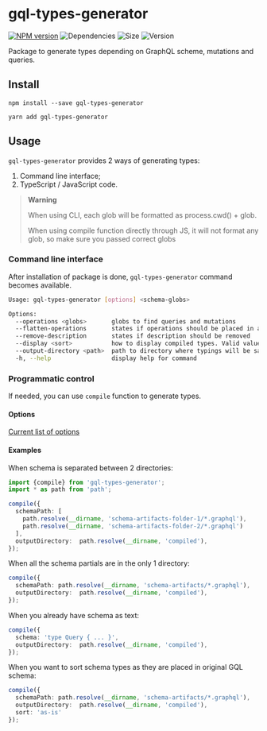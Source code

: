 gql-types-generator
===

[![NPM version][npm-image]][npm-url]
![Dependencies][deps-image]
![Size][size-image]
![Version][version-image]

[deps-image]: https://img.shields.io/david/wolframdeus/gql-types-generator
[npm-image]: https://img.shields.io/npm/dm/gql-types-generator
[npm-url]: https://www.npmjs.com/package/gql-types-generator
[size-image]: https://img.shields.io/bundlephobia/minzip/gql-types-generator
[version-image]: https://img.shields.io/npm/v/gql-types-generator

Package to generate types depending on GraphQL scheme, mutations and queries.

## Install
```
npm install --save gql-types-generator
```
```
yarn add gql-types-generator
```

## Usage
`gql-types-generator` provides 2 ways of generating types:
1. Command line interface;
2. TypeScript / JavaScript code.

> **Warning**
>
> When using CLI, each glob will be formatted as process.cwd() + glob.
>
> When using compile function directly through JS, it will not format any glob,
> so make sure you passed correct globs

### Command line interface
After installation of package is done, `gql-types-generator` command
becomes available.

```bash
Usage: gql-types-generator [options] <schema-globs>

Options:
  --operations <globs>       globs to find queries and mutations
  --flatten-operations       states if operations should be placed in a single file
  --remove-description       states if description should be removed
  --display <sort>           how to display compiled types. Valid values are "as-is" and "default". By default, generator compiles scalars first, then enums, interfaces, inputs, unions and then types. "as-is" places types as they are placed in schema
  --output-directory <path>  path to directory where typings will be saved
  -h, --help                 display help for command
```

### Programmatic control
If needed, you can use `compile` function to generate types.

#### Options
[Current list of options](https://github.com/wolframdeus/gql-types-generator/blob/master/src/types/compiler.ts)

#### Examples
When schema is separated between 2 directories:

```typescript
import {compile} from 'gql-types-generator';
import * as path from 'path';

compile({
  schemaPath: [
    path.resolve(__dirname, 'schema-artifacts-folder-1/*.graphql'),
    path.resolve(__dirname, 'schema-artifacts-folder-2/*.graphql')
  ],
  outputDirectory:  path.resolve(__dirname, 'compiled'),
});
```

When all the schema partials are in the only 1 directory:
```typescript
compile({
  schemaPath: path.resolve(__dirname, 'schema-artifacts/*.graphql'),
  outputDirectory:  path.resolve(__dirname, 'compiled'),
});
```

When you already have schema as text:

```typescript
compile({ 
  schema: 'type Query { ... }',
  outputDirectory:  path.resolve(__dirname, 'compiled'),
});
``` 

When you want to sort schema types as they are placed in original GQL schema:
```typescript
compile({
  schemaPath: path.resolve(__dirname, 'schema-artifacts/*.graphql'),
  outputDirectory:  path.resolve(__dirname, 'compiled'),
  sort: 'as-is'
});
```
